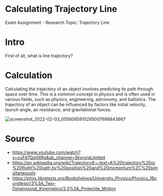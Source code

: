 # Calculating Trajectory Line
Exam Assignment - Research Topic: Trajectory Line

# Intro
First of all, what is line trajectory?

# Calculation
Calculating the trajectory of an object involves predicting its path through space over time. This is a common concept in physics and is often used in various fields, such as physics, engineering, astronomy, and ballistics. The trajectory of an object can be influenced by factors like initial velocity, launch angle, air resistance, and gravitational forces.

![screenshot_2022-02-03_0556085915295007698843667](https://github.com/SebaTheProgrammer/Trajectory/assets/119673781/a916b4a8-7983-4f1b-bae7-92d0ade20d69)

# Source
* https://www.youtube.com/watch?v=cuFd7QaG6Rs&ab_channel=SkyroraLimited
* https://en.wikipedia.org/wiki/Trajectory#:~:text=A%20trajectory%20or%20flight%20path,by%20position%20and%20momentum%2C%20simultaneously
* https://phys.libretexts.org/Bookshelves/University_Physics/Physics_(Boundless)/3%3A_Two-Dimensional_Kinematics/3.3%3A_Projectile_Motion

